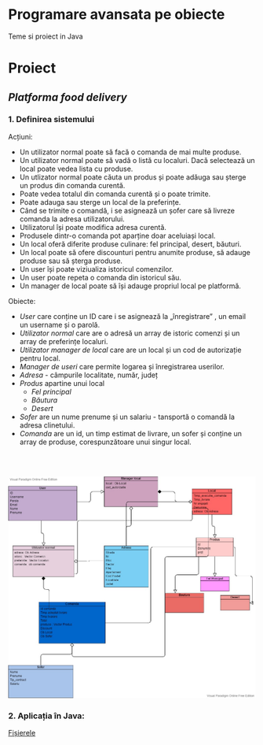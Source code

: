 # Programare avansata pe obiecte
Teme si proiect in Java

# Proiect
## _Platforma food delivery_

### 1. Definirea sistemului
Acțiuni:
* Un utilizator normal poate să facă o comanda de mai multe produse.
* Un utilizator normal poate să vadă o listă cu localuri. Dacă selectează un local poate vedea lista cu produse. 
* Un utlizator normal poate căuta un produs și poate adăuga sau șterge un produs din comanda curentă.
* Poate vedea totalul din comanda curentă și o poate trimite.
* Poate adauga sau sterge un local de la preferințe.
* Când se trimite o comandă, i se asignează un șofer care să livreze comanda la adresa utilizatorului.
* Utilizatorul își poate modifica adresa curentă. 
* Produsele dintr-o comanda pot aparține doar aceluiași local.
* Un local oferă diferite produse culinare: fel principal, desert, băuturi.
* Un local poate să ofere discounturi pentru anumite produse, să adauge produse sau să șterga produse.
* Un user își poate viziualiza istoricul comenzilor.
* Un user poate repeta o comanda din istoricul său.
* Un manager de local poate să își adauge propriul local pe platformă.


Obiecte:
* _User_ care conține un ID care i se asignează la „înregistrare” , un email un username și o parolă.
* _Utilizator normal_ care are o adresă un array de istoric comenzi și un array de preferințe localuri.
* _Utilizator manager de local_ care are un local și un cod de autorizație pentru local. 
* _Manager de useri_ care permite logarea și înregistrarea userilor.
* _Adresa_ - câmpurile localitate, număr, județ
* _Produs_ apartine unui local
  -  _Fel principal_ 
  -   _Băutura_ 
  -   _Desert_
* _Sofer_ are un nume prenume și un salariu - tansportă o comandă la adresa clinetului.
* _Comanda_ are un id, un timp estimat de livrare, un sofer și conține un array de produse, corespunzătoare unui singur local.
<br/>
<br/>


![diagrama](https://github.com/iuga-paula/Programare-avanjansata-pe-obiecte/blob/master/Proiect/Diagrama%20Platforma%20Food%20Delivery.jpg)

### 2. Aplicația în Java:
[Fișierele](https://github.com/iuga-paula/Programare-avansata-pe-obiecte/tree/master/Proiect)
